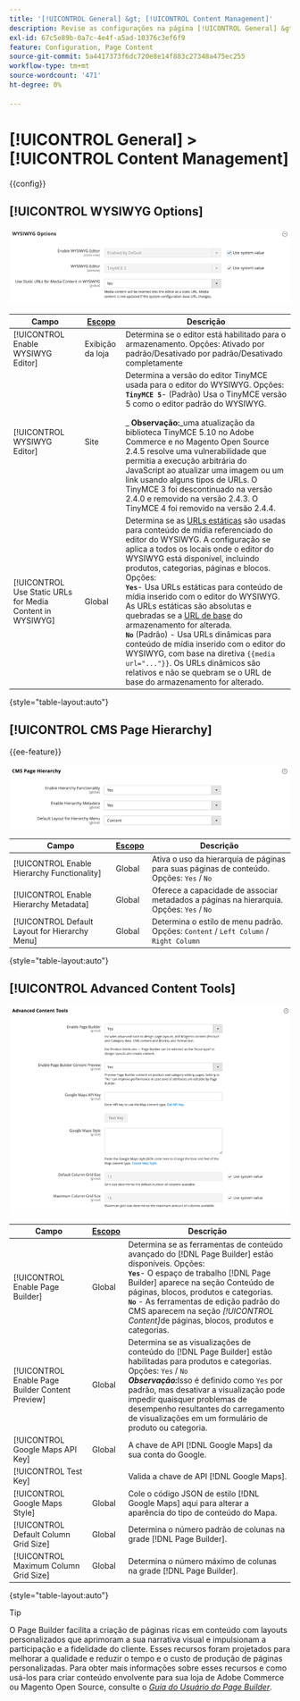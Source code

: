 ```yaml
---
title: '[!UICONTROL General] &gt; [!UICONTROL Content Management]'
description: Revise as configurações na página [!UICONTROL General] &gt; [!UICONTROL Content Management] do Administrador do Commerce.
exl-id: 67c5e89b-0a7c-4e4f-a5ad-10376c3ef6f9
feature: Configuration, Page Content
source-git-commit: 5a4417373f6dc720e8e14f883c27348a475ec255
workflow-type: tm+mt
source-wordcount: '471'
ht-degree: 0%

---
```


# [!UICONTROL General] > [!UICONTROL Content Management]

{{config}}

## [!UICONTROL WYSIWYG Options]

![Opções do WYSIWYG](./assets/content-management-wysiwyg-options.png)<!-- zoom -->

<!-- [WYSIWYG Options](https://experienceleague.adobe.com/pt-br/docs/commerce-admin/content-design/wysiwyg/editor) -->

| Campo | [Escopo](../../getting-started/websites-stores-views.md#scope-settings) | Descrição |
|--- |--- |--- |
| [!UICONTROL Enable WYSIWYG Editor] | Exibição da loja | Determina se o editor está habilitado para o armazenamento. Opções: Ativado por padrão/Desativado por padrão/Desativado completamente |
| [!UICONTROL WYSIWYG Editor] | Site | Determina a versão do editor TinyMCE usada para o editor do WYSIWYG. Opções: <br/>**`TinyMCE 5`**- (Padrão) Usa o TinyMCE versão 5 como o editor padrão do WYSIWYG.<br><br>_ **&#x200B; Observação:**&#x200B;_uma atualização da biblioteca TinyMCE 5.10 no Adobe Commerce e no Magento Open Source 2.4.5 resolve uma vulnerabilidade que permitia a execução arbitrária do JavaScript ao atualizar uma imagem ou um link usando alguns tipos de URLs. O TinyMCE 3 foi descontinuado na versão 2.4.0 e removido na versão 2.4.3. O TinyMCE 4 foi removido na versão 2.4.4. |
| [!UICONTROL Use Static URLs for Media Content in WYSIWYG] | Global | Determina se as [URLs estáticas](../../content-design/catalog-urls-dynamic-media.md) são usadas para conteúdo de mídia referenciado do editor do WYSIWYG. A configuração se aplica a todos os locais onde o editor do WYSIWYG está disponível, incluindo produtos, categorias, páginas e blocos. Opções: <br/>**`Yes`**- Usa URLs estáticas para conteúdo de mídia inserido com o editor do WYSIWYG. As URLs estáticas são absolutas e quebradas se a [URL de base](../../stores-purchase/store-urls.md) do armazenamento for alterada.<br/>**`No`** (Padrão) - Usa URLs dinâmicas para conteúdo de mídia inserido com o editor do WYSIWYG, com base na diretiva `{{media url="..."}}`. Os URLs dinâmicos são relativos e não se quebram se o URL de base do armazenamento for alterado. |

{style="table-layout:auto"}

## [!UICONTROL CMS Page Hierarchy]

{{ee-feature}}

![Hierarquia de páginas do CMS](./assets/content-management-cms-page-hierarchy.png)<!-- zoom -->

<!--[CMS Page Hierarchy](https://experienceleague.adobe.com/pt-br/docs/commerce-admin/content-design/elements/pages/page-hierarchy) -->

| Campo | [Escopo](../../getting-started/websites-stores-views.md#scope-settings) | Descrição |
|--- |--- |--- |
| [!UICONTROL Enable Hierarchy Functionality] | Global | Ativa o uso da hierarquia de páginas para suas páginas de conteúdo. Opções: `Yes` / `No` |
| [!UICONTROL Enable Hierarchy Metadata] | Global | Oferece a capacidade de associar metadados a páginas na hierarquia. Opções: `Yes` / `No` |
| [!UICONTROL Default Layout for Hierarchy Menu] | Global | Determina o estilo de menu padrão. Opções: `Content` / `Left Column` / `Right Column` |

{style="table-layout:auto"}

## [!UICONTROL Advanced Content Tools]

![Ferramentas avançadas de conteúdo](./assets/content-management-advanced-content-tools.png)<!-- zoom -->

<!-- [Advanced Content Tools](https://experienceleague.adobe.com/pt-br/docs/commerce-admin/page-builder/walkthrough/3-catalog-content) -->

| Campo | [Escopo](../../getting-started/websites-stores-views.md#scope-settings) | Descrição |
|--- |--- |--- |
| [!UICONTROL Enable Page Builder] | Global | Determina se as ferramentas de conteúdo avançado do [!DNL Page Builder] estão disponíveis. Opções: <br/>**`Yes`**- O espaço de trabalho [!DNL Page Builder] aparece na seção Conteúdo de páginas, blocos, produtos e categorias.<br/>**`No`** - As ferramentas de edição padrão do CMS aparecem na seção _[!UICONTROL Content]_&#x200B;de páginas, blocos, produtos e categorias. |
| [!UICONTROL Enable Page Builder Content Preview] | Global | Determina se as visualizações de conteúdo do [!DNL Page Builder] estão habilitadas para produtos e categorias. Opções: `Yes` / `No` <br/>**_Observação:_**&#x200B;Isso é definido como `Yes` por padrão, mas desativar a visualização pode impedir quaisquer problemas de desempenho resultantes do carregamento de visualizações em um formulário de produto ou categoria. |
| [!UICONTROL Google Maps API Key] | Global | A chave de API [!DNL Google Maps] da sua conta do Google. |
| [!UICONTROL Test Key] |  | Valida a chave de API [!DNL Google Maps]. |
| [!UICONTROL Google Maps Style] | Global | Cole o código JSON de estilo [!DNL Google Maps] aqui para alterar a aparência do tipo de conteúdo do Mapa. |
| [!UICONTROL Default Column Grid Size] | Global | Determina o número padrão de colunas na grade [!DNL Page Builder]. |
| [!UICONTROL Maximum Column Grid Size] | Global | Determina o número máximo de colunas na grade [!DNL Page Builder]. |

{style="table-layout:auto"}

>[!TIP]
>
>O Page Builder facilita a criação de páginas ricas em conteúdo com layouts personalizados que aprimoram a sua narrativa visual e impulsionam a participação e a fidelidade do cliente. Esses recursos foram projetados para melhorar a qualidade e reduzir o tempo e o custo de produção de páginas personalizadas. Para obter mais informações sobre esses recursos e como usá-los para criar conteúdo envolvente para sua loja de Adobe Commerce ou Magento Open Source, consulte o [_Guia do Usuário do Page Builder_](../../page-builder/guide-overview.md).
